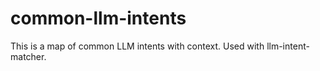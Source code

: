 # common-llm-intents
This is a map of common LLM intents with context. Used with llm-intent-matcher.
